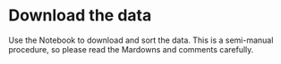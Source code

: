 # Download the data

Use the Notebook to download and sort the data.
This is a semi-manual procedure, so please read the Mardowns and comments carefully.
